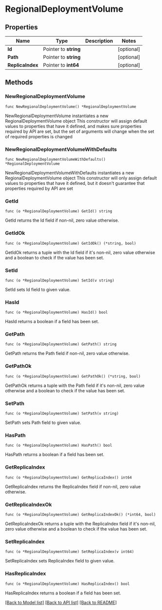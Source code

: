 # RegionalDeploymentVolume

## Properties

Name | Type | Description | Notes
------------ | ------------- | ------------- | -------------
**Id** | Pointer to **string** |  | [optional] 
**Path** | Pointer to **string** |  | [optional] 
**ReplicaIndex** | Pointer to **int64** |  | [optional] 

## Methods

### NewRegionalDeploymentVolume

`func NewRegionalDeploymentVolume() *RegionalDeploymentVolume`

NewRegionalDeploymentVolume instantiates a new RegionalDeploymentVolume object
This constructor will assign default values to properties that have it defined,
and makes sure properties required by API are set, but the set of arguments
will change when the set of required properties is changed

### NewRegionalDeploymentVolumeWithDefaults

`func NewRegionalDeploymentVolumeWithDefaults() *RegionalDeploymentVolume`

NewRegionalDeploymentVolumeWithDefaults instantiates a new RegionalDeploymentVolume object
This constructor will only assign default values to properties that have it defined,
but it doesn't guarantee that properties required by API are set

### GetId

`func (o *RegionalDeploymentVolume) GetId() string`

GetId returns the Id field if non-nil, zero value otherwise.

### GetIdOk

`func (o *RegionalDeploymentVolume) GetIdOk() (*string, bool)`

GetIdOk returns a tuple with the Id field if it's non-nil, zero value otherwise
and a boolean to check if the value has been set.

### SetId

`func (o *RegionalDeploymentVolume) SetId(v string)`

SetId sets Id field to given value.

### HasId

`func (o *RegionalDeploymentVolume) HasId() bool`

HasId returns a boolean if a field has been set.

### GetPath

`func (o *RegionalDeploymentVolume) GetPath() string`

GetPath returns the Path field if non-nil, zero value otherwise.

### GetPathOk

`func (o *RegionalDeploymentVolume) GetPathOk() (*string, bool)`

GetPathOk returns a tuple with the Path field if it's non-nil, zero value otherwise
and a boolean to check if the value has been set.

### SetPath

`func (o *RegionalDeploymentVolume) SetPath(v string)`

SetPath sets Path field to given value.

### HasPath

`func (o *RegionalDeploymentVolume) HasPath() bool`

HasPath returns a boolean if a field has been set.

### GetReplicaIndex

`func (o *RegionalDeploymentVolume) GetReplicaIndex() int64`

GetReplicaIndex returns the ReplicaIndex field if non-nil, zero value otherwise.

### GetReplicaIndexOk

`func (o *RegionalDeploymentVolume) GetReplicaIndexOk() (*int64, bool)`

GetReplicaIndexOk returns a tuple with the ReplicaIndex field if it's non-nil, zero value otherwise
and a boolean to check if the value has been set.

### SetReplicaIndex

`func (o *RegionalDeploymentVolume) SetReplicaIndex(v int64)`

SetReplicaIndex sets ReplicaIndex field to given value.

### HasReplicaIndex

`func (o *RegionalDeploymentVolume) HasReplicaIndex() bool`

HasReplicaIndex returns a boolean if a field has been set.


[[Back to Model list]](../README.md#documentation-for-models) [[Back to API list]](../README.md#documentation-for-api-endpoints) [[Back to README]](../README.md)


